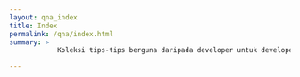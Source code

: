 ```yaml
---
layout: qna_index
title: Index
permalink: /qna/index.html
summary: >
            Koleksi tips-tips berguna daripada developer untuk developer.
            
---
```

